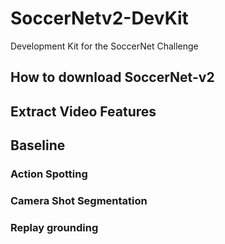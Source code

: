 # SoccerNetv2-DevKit
Development Kit for the SoccerNet Challenge

## How to download SoccerNet-v2

## Extract Video Features

## Baseline

### Action Spotting

### Camera Shot Segmentation

### Replay grounding
